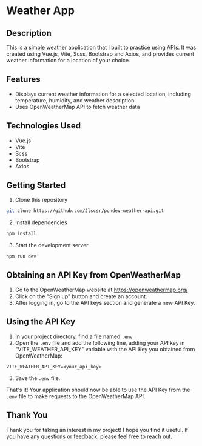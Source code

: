 # Weather App

## Description

This is a simple weather application that I built to practice using APIs. It was created using Vue.js, Vite, Scss, Bootstrap and Axios, and provides current weather information for a location of your choice.

## Features

- Displays current weather information for a selected location, including temperature, humidity, and weather description
- Uses OpenWeatherMap API to fetch weather data

## Technologies Used

- Vue.js
- Vite
- Scss
- Bootstrap
- Axios

## Getting Started

1. Clone this repository

```bash
git clone https://github.com/Jlscsr/pondev-weather-api.git
```

2. Install dependencies

```bash
npm install
```

3. Start the development server

```bash
npm run dev
```

## Obtaining an API Key from OpenWeatherMap
1. Go to the OpenWeatherMap website at https://openweathermap.org/
2. Click on the "Sign up" button and create an account.
3. After logging in, go to the API keys section and generate a new API Key.

## Using the API Key
1. In your project directory, find a file named `.env`
2. Open the `.env` file and add the following line, adding your API key in "VITE_WEATHER_API_KEY" variable with the API Key you obtained from OpenWeatherMap:

```
VITE_WEATHER_API_KEY=<your_api_key>
```

3. Save the `.env` file.

That's it! Your application should now be able to use the API Key from the `.env` file to make requests to the OpenWeatherMap API.

## Thank You

Thank you for taking an interest in my project! I hope you find it useful. If you have any questions or feedback, please feel free to reach out.
